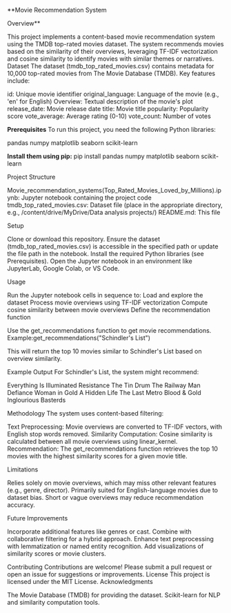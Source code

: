 **Movie Recommendation System


Overview**

This project implements a content-based movie recommendation system using the TMDB top-rated movies dataset. The system recommends movies based on the similarity of their overviews, leveraging TF-IDF vectorization and cosine similarity to identify movies with similar themes or narratives.
Dataset
The dataset (tmdb_top_rated_movies.csv) contains metadata for 10,000 top-rated movies from The Movie Database (TMDB). Key features include:

id: Unique movie identifier
original_language: Language of the movie (e.g., 'en' for English)
Overview: Textual description of the movie's plot
release_date: Movie release date
title: Movie title
popularity: Popularity score
vote_average: Average rating (0-10)
vote_count: Number of votes

**Prerequisites**
To run this project, you need the following Python libraries:

pandas
numpy
matplotlib
seaborn
scikit-learn

**Install them using pip:**
pip install pandas numpy matplotlib seaborn scikit-learn

Project Structure

Movie_recommendation_systems(Top_Rated_Movies_Loved_by_Millions).ipynb: Jupyter notebook containing the project code
tmdb_top_rated_movies.csv: Dataset file (place in the appropriate directory, e.g., /content/drive/MyDrive/Data analysis projects/)
README.md: This file

Setup

Clone or download this repository.
Ensure the dataset (tmdb_top_rated_movies.csv) is accessible in the specified path or update the file path in the notebook.
Install the required Python libraries (see Prerequisites).
Open the Jupyter notebook in an environment like JupyterLab, Google Colab, or VS Code.

Usage

Run the Jupyter notebook cells in sequence to:
Load and explore the dataset
Process movie overviews using TF-IDF vectorization
Compute cosine similarity between movie overviews
Define the recommendation function


Use the get_recommendations function to get movie recommendations. Example:get_recommendations("Schindler's List")

This will return the top 10 movies similar to Schindler's List based on overview similarity.

Example Output
For Schindler's List, the system might recommend:

Everything Is Illuminated
Resistance
The Tin Drum
The Railway Man
Defiance
Woman in Gold
A Hidden Life
The Last Metro
Blood & Gold
Inglourious Basterds

Methodology
The system uses content-based filtering:

Text Preprocessing: Movie overviews are converted to TF-IDF vectors, with English stop words removed.
Similarity Computation: Cosine similarity is calculated between all movie overviews using linear_kernel.
Recommendation: The get_recommendations function retrieves the top 10 movies with the highest similarity scores for a given movie title.

Limitations

Relies solely on movie overviews, which may miss other relevant features (e.g., genre, director).
Primarily suited for English-language movies due to dataset bias.
Short or vague overviews may reduce recommendation accuracy.

Future Improvements

Incorporate additional features like genres or cast.
Combine with collaborative filtering for a hybrid approach.
Enhance text preprocessing with lemmatization or named entity recognition.
Add visualizations of similarity scores or movie clusters.

Contributing
Contributions are welcome! Please submit a pull request or open an issue for suggestions or improvements.
License
This project is licensed under the MIT License.
Acknowledgments

The Movie Database (TMDB) for providing the dataset.
Scikit-learn for NLP and similarity computation tools.

